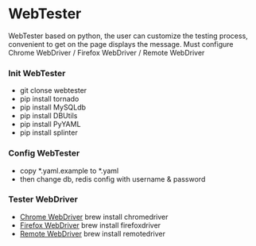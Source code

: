 # WebTester
WebTester based on python, the user can customize the testing process, convenient to get on the page displays the message. Must configure Chrome WebDriver / Firefox WebDriver / Remote WebDriver

### Init WebTester
* git clonse webtester
* pip install tornado
* pip install MySQLdb
* pip install DBUtils
* pip install PyYAML
* pip install splinter

### Config WebTester
* copy *.yaml.example to *.yaml
* then change db, redis config with username & password

### Tester WebDriver
* [Chrome WebDriver](http://splinter.cobrateam.info/en/latest/drivers/chrome.html) brew install chromedriver
* [Firefox WebDriver](http://splinter.cobrateam.info/en/latest/drivers/firefox.html) brew install firefoxdriver
* [Remote WebDriver](http://splinter.cobrateam.info/en/latest/drivers/remote.html) brew install remotedriver

